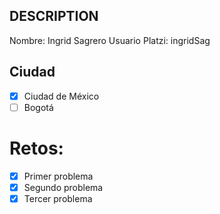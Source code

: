 ## DESCRIPTION

Nombre: Ingrid Sagrero
Usuario Platzi: ingridSag

## Ciudad
- [x] Ciudad de México
- [ ] Bogotá

# Retos:
  - [x] Primer problema
  - [x] Segundo problema
  - [x] Tercer problema
